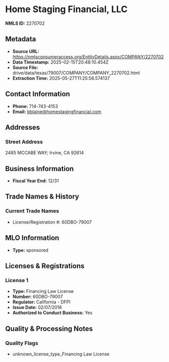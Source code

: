 # Home Staging Financial, LLC

**NMLS ID:** 2270702

## Metadata
- **Source URL:** https://nmlsconsumeraccess.org/EntityDetails.aspx/COMPANY/2270702
- **Data Timestamp:** 2025-02-15T20:48:10.454Z
- **Source File:** drive/data/texas/79007/COMPANY/COMPANY_2270702.html
- **Extraction Time:** 2025-05-27T11:25:56.574137

## Contact Information
- **Phone:** 714-743-4153
- **Email:** bblaine@homestagingfinancial.com

## Addresses
### Street Address
2485 MCCABE WAY; Irvine, CA 92614

## Business Information
- **Fiscal Year End:** 12/31

## Trade Names & History
### Current Trade Names
- License/Registration #: 60DBO-79007

## MLO Information
- **Type:** sponsored

## Licenses & Registrations

### License 1
- **Type:** Financing Law License
- **Number:** 60DBO-79007
- **Regulator:** California - DFPI
- **Issue Date:** 02/07/2018
- **Authorized to Conduct Business:** Yes

## Quality & Processing Notes
### Quality Flags
- unknown_license_type_Financing Law License
